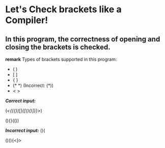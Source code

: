 # Let's Check brackets like a Compiler! 

## In this program, the correctness of opening and closing the brackets is checked.

**remark**
Types of brackets supported in this program:
* ( )
* \[ \]
*  { }
*  (* \*) (Incorrect: (\*))
*  < >


***Correct input:*** 

(*<{({})[]{[()()]}}>*)

(){}(())

***Incorrect input:***
()(

()(){<}>

